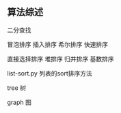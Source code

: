 ## 算法综述

二分查找

冒泡排序
插入排序
希尔排序
快速排序

直接选择排序
堆排序
归并排序
基数排序

list-sort.py 列表的sort排序方法

tree 树

graph 图




